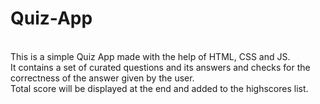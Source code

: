 # Quiz-App

</br>This is a simple Quiz App made with the help of HTML, CSS and JS.
</br>It contains a set of curated questions and its answers and checks for the correctness of the answer given by the user. 
</br>Total score will be displayed at the end and added to the highscores list.

